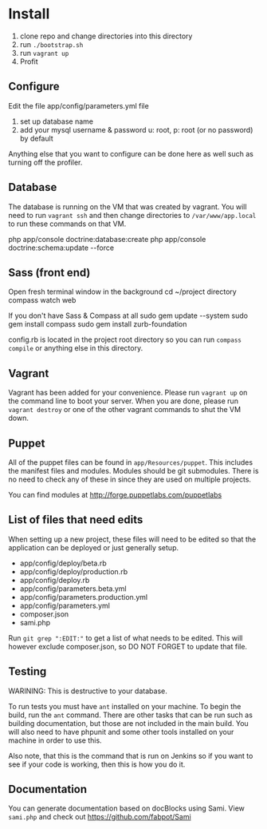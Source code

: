 Install
=======

1) clone repo and change directories into this directory
2) run `./bootstrap.sh`
3) run `vagrant up`
4) Profit

Configure
---------

Edit the file app/config/parameters.yml file
1) set up database name
2) add your mysql username & password 
    u: root, p: root (or no password) by default

Anything else that you want to configure can be done here
as well such as turning off the profiler.

Database
--------

The database is running on the VM that was created by
vagrant. You will need to run `vagrant ssh` and then
change directories to `/var/www/app.local` to run these
commands on that VM.

php app/console doctrine:database:create
php app/console doctrine:schema:update --force

Sass (front end)
----------------

Open fresh terminal window in the background
    cd ~/project directory
    compass watch web

If you don't have Sass & Compass at all
    sudo gem update --system
    sudo gem install compass
    sudo gem install zurb-foundation

config.rb is located in the project root directory
so you can run `compass compile` or anything else in
this directory.
    
Vagrant
-------

Vagrant has been added for your convenience. Please run `vagrant up`
on the command line to boot your server. When you are done, please run
`vagrant destroy` or one of the other vagrant commands to shut the VM
down.

Puppet
------

All of the puppet files can be found in `app/Resources/puppet`. This includes
the manifest files and modules. Modules should be git submodules. There is no
need to check any of these in since they are used on multiple projects.

You can find modules at http://forge.puppetlabs.com/puppetlabs

List of files that need edits
-----------------------------

When setting up a new project, these files will need to be edited so
that the application can be deployed or just generally setup.

* app/config/deploy/beta.rb
* app/config/deploy/production.rb
* app/config/deploy.rb
* app/config/parameters.beta.yml
* app/config/parameters.production.yml
* app/config/parameters.yml
* composer.json
* sami.php

Run `git grep ":EDIT:"` to get a list of what needs to be edited. This
will however exclude composer.json, so DO NOT FORGET to update that file.

Testing
-------

WARINING: This is destructive to your database.

To run tests you must have `ant` installed on your machine. To begin
the build, run the `ant` command. There are other tasks that can be run
such as building documentation, but those are not included in the main
build. You will also need to have phpunit and some other tools installed
on your machine in order to use this.

Also note, that this is the command that is run on Jenkins so if you want
to see if your code is working, then this is how you do it.

Documentation
-------------

You can generate documentation based on docBlocks using Sami. View
`sami.php` and check out https://github.com/fabpot/Sami

